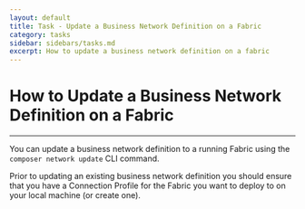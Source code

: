 ```yaml
---
layout: default
title: Task - Update a Business Network Definition on a Fabric
category: tasks
sidebar: sidebars/tasks.md
excerpt: How to update a business network definition on a fabric
---
```


# How to Update a Business Network Definition on a Fabric

---

You can update a business network definition to a running Fabric using the `composer network update` CLI command.

Prior to updating an existing business network definition you should ensure that you have a Connection Profile for the Fabric you want to deploy to on your local machine (or create one).
